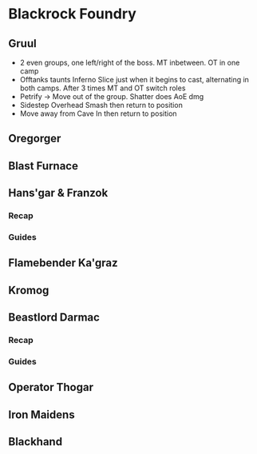 # Blackrock Foundry

## Gruul
  * 2 even groups, one left/right of the boss. MT inbetween. OT in one camp
  * Offtanks taunts Inferno Slice just when it begins to cast, alternating in both camps. After 3 times MT and OT switch roles
  * Petrify -> Move out of the group. Shatter does AoE dmg
  * Sidestep Overhead Smash then return to position
  * Move away from Cave In then return to position

## Oregorger
## Blast Furnace

## Hans'gar & Franzok
### Recap
### Guides

## Flamebender Ka'graz
## Kromog

## Beastlord Darmac
### Recap
### Guides

## Operator Thogar
## Iron Maidens

## Blackhand
